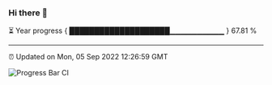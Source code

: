 ### Hi there 👋

⏳ Year progress { ████████████████████▁▁▁▁▁▁▁▁▁▁ } 67.81 %

---

⏰ Updated on Mon, 05 Sep 2022 12:26:59 GMT

![Progress Bar CI](https://github.com/liununu/liununu/workflows/Progress%20Bar%20CI/badge.svg)
